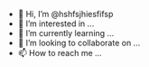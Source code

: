 - 👋 Hi, I’m @hshfsjhiesfifsp
- 👀 I’m interested in ...
- 🌱 I’m currently learning ...
- 💞️ I’m looking to collaborate on ...
- 📫 How to reach me ...

<!---
hshfsjhiesfifsp/hshfsjhiesfifsp is a ✨ special ✨ repository because its `README.md` (this file) appears on your GitHub profile.
You can click the Preview link to take a look at your changes.
--->
